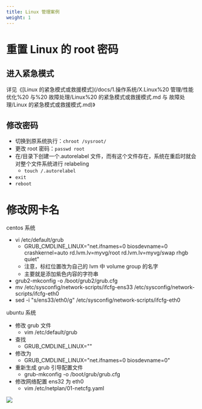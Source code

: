 ```yaml
---
title: Linux 管理案例
weight: 1
---
```


# 重置 Linux 的 root 密码

## 进入紧急模式

详见《[Linux 的紧急模式或救援模式](/docs/1.操作系统/X.Linux%20 管理/性能优化%20 与%20 故障处理/Linux%20 的紧急模式或救援模式.md 与 故障处理/Linux 的紧急模式或救援模式.md)》

## 修改密码

- 切换到原系统执行：`chroot /sysroot/`
- 更改 root 密码：`passwd root`
- 在/目录下创建一个.autorelabel 文件，而有这个文件存在，系统在重启时就会对整个文件系统进行 relabeling
  - `touch /.autorelabel`
- `exit`
- `reboot`

# 修改网卡名

centos 系统

- vi /etc/default/grub
  - GRUB_CMDLINE_LINUX="net.ifnames=0 biosdevname=0 crashkernel=auto rd.lvm.lv=myvg/root rd.lvm.lv=myvg/swap rhgb quiet"
  - 注意，标红位置改为自己的 lvm 中 volume group 的名字
  - 主要就是添加紫色内容的字符串
- grub2-mkconfig -o /boot/grub2/grub.cfg
- mv /etc/sysconfig/network-scripts/ifcfg-ens33 /etc/sysconfig/network-scripts/ifcfg-eth0
- sed -i "s/ens33/eth0/g" /etc/sysconfig/network-scripts/ifcfg-eth0

ubuntu 系统

- 修改 grub 文件
  - vim /etc/default/grub
- 查找
  - GRUB_CMDLINE_LINUX=""
- 修改为
  - GRUB_CMDLINE_LINUX="net.ifnames=0 biosdevname=0"
- 重新生成 grub 引导配置文件
  - grub-mkconfig -o /boot/grub/grub.cfg
- 修改网络配置 ens32 为 eth0
  - vim /etc/netplan/01-netcfg.yaml

![](https://notes-learning.oss-cn-beijing.aliyuncs.com/gvagsg/1616163849544-f4eac668-9a60-40ef-b291-c28f82e1e661.jpeg)
